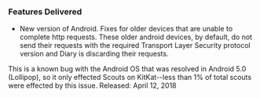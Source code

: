 ### Features Delivered

* New version of Android. Fixes for older devices that are unable to complete http requests. These older android devices, by default, do not send their requests with the required Transport Layer Security protocol version and Diary is discarding their requests.

This is a known bug with the Android OS that was resolved in Android 5.0 (Lollipop), so it only effected Scouts on KitKat--less than 1% of total scouts were effected by this issue.
 <date>Released: April 12, 2018</date>
